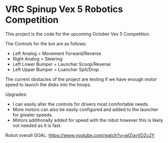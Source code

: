 # VRC Spinup Vex 5 Robotics Competition

  This project is the code for the upcoming October Vex 5 Competition.
  
  The Controls for the bot are as follows:
 
 - Left Analog = Movement Forward/Reverse
 - Right Analog = Steering
 - Left Lower Bumper = Launcher Scoop/Reverse
 - Left Upper Bumper = Luancher Spit/Drop
 
 The current obstacles of the project are testing if we have enough motor speed to launch the disks into the hoops.
 
 Upgrades:
- I can easily alter the controls for drivers most comfortable needs.
- More motors can also be easily configured and added to the launcher for greater speeds.
- Motors additionally added for speed with the robot however this is likely not needed as it is fast.



Robot overall GOAL:
https://www.youtube.com/watch?v=wIZgvVDZc2Y
 
 
